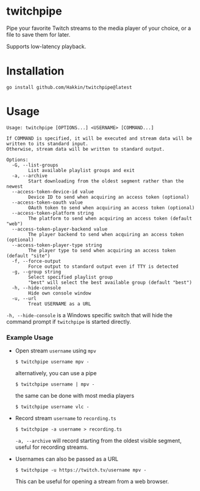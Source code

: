 # twitchpipe
Pipe your favorite Twitch streams to the media player of your choice, or a file to save them for later.

Supports low-latency playback.

# Installation
```
go install github.com/Hakkin/twitchpipe@latest
```

# Usage
```
Usage: twitchpipe [OPTIONS...] <USERNAME> [COMMAND...]

If COMMAND is specified, it will be executed and stream data will be
written to its standard input.
Otherwise, stream data will be written to standard output.

Options:
  -G, --list-groups
        List available playlist groups and exit
  -a, --archive
        Start downloading from the oldest segment rather than the newest
  --access-token-device-id value
        Device ID to send when acquiring an access token (optional)
  --access-token-oauth value
        OAuth token to send when acquiring an access token (optional)
  --access-token-platform string
        The platform to send when acquiring an access token (default "web")
  --access-token-player-backend value
        The player backend to send when acquiring an access token (optional)
  --access-token-player-type string
        The player type to send when acquiring an access token (default "site")
  -f, --force-output
        Force output to standard output even if TTY is detected
  -g, --group string
        Select specified playlist group
        "best" will select the best available group (default "best")
  -h, --hide-console
        Hide own console window
  -u, --url
        Treat USERNAME as a URL
```
`-h, --hide-console` is  a Windows specific switch that will hide the command prompt if `twitchpipe` is started directly.

### Example Usage
* Open stream `username` using `mpv`
  ```
  $ twitchpipe username mpv -
  ```
  
  alternatively, you can use a pipe
  
  ```
  $ twitchpipe username | mpv -
  ```
  
  the same can be done with most media players
  
  ```
  $ twitchpipe username vlc -
  ```
* Record stream `username` to `recording.ts`
  ```
  $ twitchpipe -a username > recording.ts
  ```
  `-a, --archive` will record starting from the oldest visible segment, useful for recording streams.
* Usernames can also be passed as a URL
  ```
  $ twitchpipe -u https://twitch.tv/username mpv -
  ```
  This can be useful for opening a stream from a web browser.